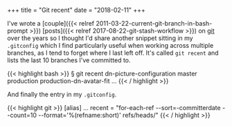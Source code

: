 +++
title = "Git recent"
date = "2018-02-11"
+++

I've wrote a [couple]({{< relref 2011-03-22-current-git-branch-in-bash-prompt
    >}}) [posts]({{< relref 2017-08-22-git-stash-workflow >}}) on
[git](https://git-scm.com) over the years so I thought I'd share another snippet
sitting in my `.gitconfig` which I find particularly useful when working across
multiple branches, as I tend to forget where I last left off. It's called `git
recent` and lists the last 10 branches I've committed to.

{{< highlight bash >}}
§ git recent
dn-picture-configuration
master
production
production-dn-avatar-fit
...
{{< / highlight >}}

And finally the entry in my `.gitconfig`.

{{< highlight git >}}
[alias]
  ...
  recent = "for-each-ref --sort=-committerdate --count=10 --format='%(refname:short)' refs/heads/"
{{< / highlight >}}
